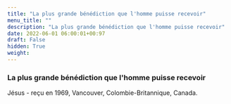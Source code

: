 ```yaml
---
title: "La plus grande bénédiction que l'homme puisse recevoir"
menu_title: ""
description: "La plus grande bénédiction que l'homme puisse recevoir"
date: 2022-06-01 06:00:01+00:97
draft: False
hidden: True
weight:
---
```

### La plus grande bénédiction que l'homme puisse recevoir

Jésus - reçu en 1969, Vancouver, Colombie-Britannique, Canada.

